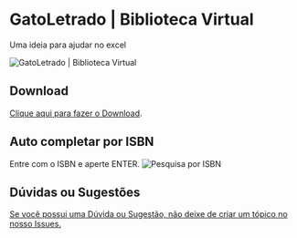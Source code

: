 # GatoLetrado | Biblioteca Virtual

Uma ideia para ajudar no excel

![GatoLetrado | Biblioteca Virtual](https://i.ibb.co/DQh5QGJ/image.png)

## Download

[Clique aqui para fazer o Download](https://github.com/immlima/GatoLetrado/releases/download/1.0/GatoLetrado.v1.0.zip "Clique aqui para fazer o Download").

## Auto completar por ISBN

Entre com o ISBN e aperte ENTER.
![Pesquisa por ISBN](https://i.ibb.co/WcLFfC5/1.png)

## Dúvidas ou Sugestões

[Se você possui uma Dúvida ou Sugestão, não deixe de criar um tópico no nosso Issues.](https://github.com/immlima/GatoLetrado/issues "Se você possui uma Dúvida ou Sugestão, não deixe de criar um tópico no nosso Issues.")
